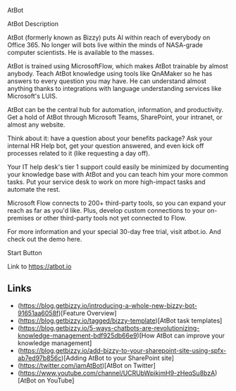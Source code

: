 ---
---
AtBot

AtBot Description 

AtBot (formerly known as Bizzy) puts AI within reach of everybody on Office 365. No longer will bots live within the minds of NASA-grade computer scientists. He is available to the masses.  

AtBot is trained using MicrosoftFlow, which makes AtBot trainable by almost anybody. Teach AtBot knowledge using tools like QnAMaker so he has answers to every question you may have. He can understand almost anything thanks to integrations with language understanding services like Microsoft's LUIS. 

AtBot can be the central hub for automation, information, and productivity. Get a hold of AtBot through Microsoft Teams, SharePoint, your intranet, or almost any website.  

Think about it: have a question about your benefits package? Ask your internal HR Help bot, get your question answered, and even kick off processes related to it (like requesting a day off). 

Your IT help desk's tier 1 support could easily be minimized by documenting your knowledge base with AtBot and you can teach him your more common tasks. Put your service desk to work on more high-impact tasks and automate the rest. 

Microsoft Flow connects to 200+ third-party tools, so you can expand your reach as far as you'd like. Plus, develop custom connections to your on-premises or other third-party tools not yet connected to Flow. 

For more information and your special 30-day free trial, visit atbot.io. And check out the demo here. 

Start Button 

Link to https://atbot.io 

## Links 

- (https://blog.getbizzy.io/introducing-a-whole-new-bizzy-bot-91651aa6058f)[Feature Overview] 
- (https://blog.getbizzy.io/tagged/bizzy-template)[AtBot task templates] 
- (https://blog.getbizzy.io/5-ways-chatbots-are-revolutionizing-knowledge-management-bdf925db66e9)[How AtBot can improve your knowledge management] 
- (https://blog.getbizzy.io/add-bizzy-to-your-sharepoint-site-using-spfx-ab7ed97b856c)[Adding AtBot to your SharePoint site] 
- (https://twitter.com/iamAtBot)[AtBot on Twitter] 
- (https://www.youtube.com/channel/UCRUbWpikjmH9-zHeqSu8bzA)[AtBot on YouTube]
